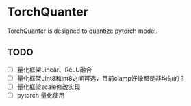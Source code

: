 # TorchQuanter

TorchQuanter is designed to quantize pytorch model.

## TODO
- [ ] 量化框架Linear、ReLU融合
- [ ] 量化框架uint8和int8之间可选，目前clamp好像都是非均匀的？
- [ ] 量化框架scale修改实现
- [ ] pytorch 量化使用
